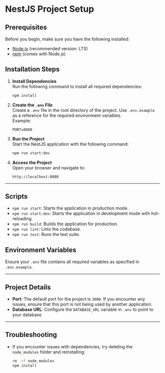 # NestJS Project Setup

## Prerequisites
Before you begin, make sure you have the following installed:
- [Node.js](https://nodejs.org/) (recommended version: LTS)
- [npm](https://www.npmjs.com/) (comes with Node.js)

## Installation Steps

1. **Install Dependencies**  
   Run the following command to install all required dependencies:
   ```bash
   npm install
   ```

2. **Create the `.env` File**  
   Create a `.env` file in the root directory of the project. Use `.env.example` as a reference for the required environment variables.  
   Example:
   ```
   PORT=8080
   ```

3. **Run the Project**  
   Start the NestJS application with the following command:
   ```bash
   npm run start:dev
   ```

4. **Access the Project**  
   Open your browser and navigate to:
   ```
   http://localhost:8080
   ```

---

## Scripts

- `npm run start`: Starts the application in production mode.
- `npm run start:dev`: Starts the application in development mode with hot-reloading.
- `npm run build`: Builds the application for production.
- `npm run lint`: Lints the codebase.
- `npm run test`: Runs the test suite.

## Environment Variables

Ensure your `.env` file contains all required variables as specified in `.env.example`.

---

## Project Details

- **Port**: The default port for the project is `3000`. If you encounter any issues, ensure that this port is not being used by another application.
- **Database URL**: Configure the `DATABASE_URL` variable in `.env` to point to your database.

---

## Troubleshooting

- If you encounter issues with dependencies, try deleting the `node_modules` folder and reinstalling:
  ```bash
  rm -rf node_modules
  npm install
  ```